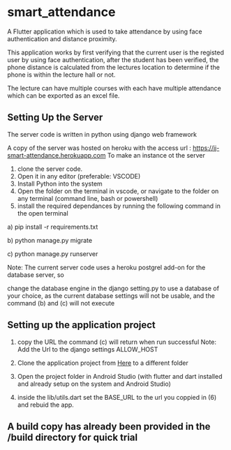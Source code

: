 # smart_attendance

A Flutter application which is used to take attendance by using face authentication and distance proximity.

This application works by first verifying that the current user is the registed user by using face authentication, after the student has been verified, the phone distance is calculated from the lectures location to determine if the phone is within the lecture hall or not.

The lecture can have multiple courses with each have multiple attendance which can be exported as an excel file.

## Setting Up the Server

The server code is written in python using django web framework

A copy of the server was hosted on heroku with the access url : <https://jj-smart-attendance.herokuapp.com>
To make an instance ot the server

1) clone the server code.
2) Open it in any editor (preferable: VSCODE)
3) Install Python into the system
4) Open the folder on the terminal in vscode, or navigate to the folder on any terminal (command line, bash or powershell)
5) install the required dependances by running the following command in the open terminal

a) pip install -r requirements.txt

b) python manage.py migrate

 c) python manage.py runserver

Note: The current server code uses a heroku postgrel add-on for the database server, so

 change the database engine in the django setting.py to use a database of your choice, as
 the current database settings will not be usable, and the command (b) and (c) will not execute

## Setting up the application project

1) copy the URL the command (c) will return when run successful
Note: Add the Url to the django settings ALLOW_HOST

1) Clone the application project from [Here](https://github.com/innocentperos/smart-attendance-application) to a different folder
2) Open the project folder in Android Studio (with flutter and dart installed and already setup on the system and Android Studio)
3) inside the lib/utils.dart set the BASE_URL to the url you coppied in (6)
 and rebuid the app.

## A build copy has already been provided in the /build directory for quick trial
